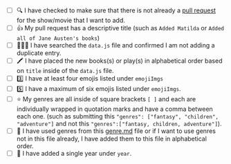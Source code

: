 <!-- You must fill out this to do list for your pull request to be accepted. If you are adding a new song, please follow the checklist below and do not delete this checklist. Place an [x] (get rid of any spaces) inside each square as you complete each item. This is just to help you double check for any errors that might come up. 🙂 
If this pull request is to address something other than adding books, please delete the text below and write your own description on what you have changed/added to the project. -->

- [ ] 🔍 I have checked to make sure that there is not already a [pull request](https://github.com/brittanyrw/emojipages/pulls) for the show/movie that I want to add.
- [ ] 👍 My pull request has a descriptive title (such as `Added Matilda` or `Added all of Jane Austen's books`)
- [ ] 🕵🏽‍♀️ I have searched the `data.js` file and confirmed I am not adding a duplicate entry.
- [ ] 🖍️ I have placed the new books(s) or play(s) in alphabetical order based on `title` inside of the `data.js` file. 
- [ ] 3️⃣ I have at least four emojis listed under `emojiImgs`
- [ ] 5️⃣ I have a maximum of six emojis listed under `emojiImgs`.
- [ ] ⭐ My genres are all inside of square brackets `[ ]` and each are individually wrapped in quotation marks and have a comma between each one. (such as submitting this `"genres": ["fantasy", "children", "adventure"]` and not this `"genres":["fantasy, children, adventure"]`). 
- [ ] 💜 I have used genres from this [genre.md](https://github.com/brittanyrw/emojipages/blob/master/genres.md) file or if I want to use genres not in this file already, I have added them to this file in alphabetical order.
- [ ] 📅 I have added a single year under `year`. 

<!-- 👋 If this pull request closes an issue, add the note 'Closes #---' to the bottom of the pull request (replace the --- with the issue number) Only add this if you have completed the entire issue, do not add if you have only partially completed the issue. 

<!-- 👋 If you would like me to Tweet about your contribution, add your Twitter handle to the bottom of this pull request. I will tweet a short summary and a screenshot of what you added. Example tweet: Congrats to @musicalwebdev for contributing to EmojiPages with their first ever pull request by adding The Cat in the Hat by Dr. Seuss, one of our favorite childhood reads! 🎩😸 -->

